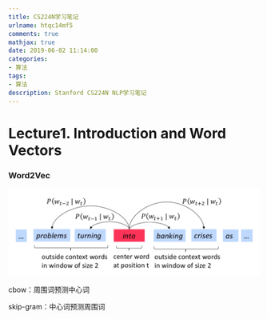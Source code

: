 ```yaml
---
title: CS224N学习笔记
urlname: htqc14mf5
comments: true
mathjax: true
date: 2019-06-02 11:14:00
categories:
- 算法
tags:
- 算法
description: Stanford CS224N NLP学习笔记
---
```


# Lecture1. Introduction and Word Vectors

### Word2Vec

![Word2Vec中心词预测周围词](/images/CS224N/word2vec_windows.png)

cbow：周围词预测中心词

skip-gram：中心词预测周围词